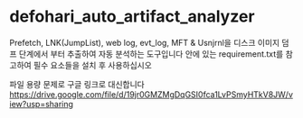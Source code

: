 # defohari_auto_artifact_analyzer

Prefetch, LNK(JumpList), web log, evt_log, MFT & Usnjrnl을 디스크 이미지 덤프 단계에서 부터 추출하여 자동 분석하는 도구입니다
안에 있는 requirement.txt를 참고하여 필수 요소들을 설치 후 사용하십시오 

파일 용량 문제로 구글 링크로 대신합니다
https://drive.google.com/file/d/19jr0GMZMgDqGSI0fca1LvPSmyHTkV8JW/view?usp=sharing
